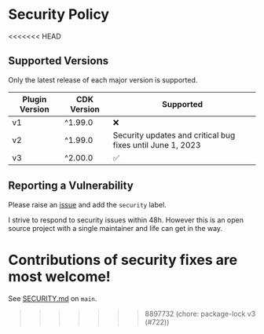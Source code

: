# Security Policy

<<<<<<< HEAD
## Supported Versions

Only the latest release of each major version is supported.

| Plugin Version | CDK Version | Supported                                                  |
| -------------- | ----------- | ---------------------------------------------------------- |
| v1             | ^1.99.0     | :x:                                                        |
| v2             | ^1.99.0     | Security updates and critical bug fixes until June 1, 2023 |
| v3             | ^2.00.0     | :white_check_mark:                                         |

## Reporting a Vulnerability

Please raise an [issue](https://github.com/mrgrain/cdk-esbuild/issues) and add the `security` label.

I strive to respond to security issues within 48h. However this is an open source project with a single maintainer and life can get in the way.

Contributions of security fixes are most welcome!
=======
See [SECURITY.md](https://github.com/mrgrain/cdk-esbuild/blob/main/SECURITY.md) on `main`.
>>>>>>> 8897732 (chore: package-lock v3 (#722))

